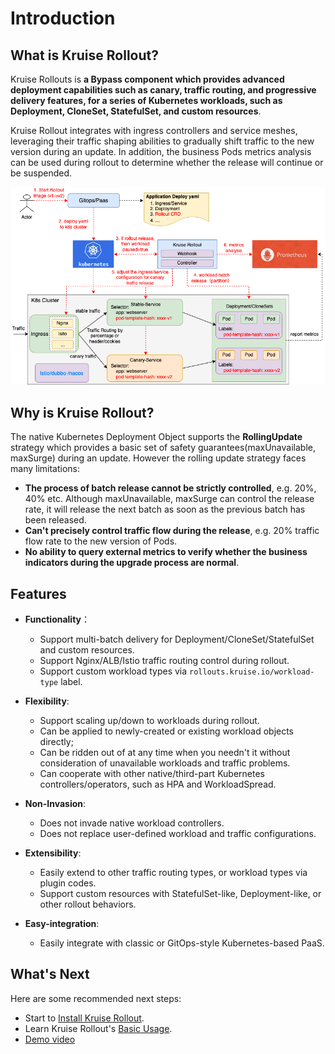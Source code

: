 # Introduction
## What is Kruise Rollout?
Kruise Rollouts is **a Bypass component which provides advanced deployment capabilities such as canary, traffic routing, and progressive delivery features, for a series of Kubernetes workloads, such as Deployment, CloneSet, StatefulSet, and custom resources**.

Kruise Rollout integrates with ingress controllers and service meshes, leveraging their traffic shaping abilities to gradually shift traffic to the new version during an update.
In addition, the business Pods metrics analysis can be used during rollout to determine whether the release will continue or be suspended.

![arch](../images/rollout-arch.png)

## Why is Kruise Rollout?
The native Kubernetes Deployment Object supports the **RollingUpdate** strategy which provides a basic set of safety guarantees(maxUnavailable, maxSurge) during an update. However the rolling update strategy faces many limitations:
- **The process of batch release cannot be strictly controlled**, e.g. 20%, 40% etc. Although maxUnavailable, maxSurge can control the release rate, it will release the next batch as soon as the previous batch has been released.
- **Can't precisely control traffic flow during the release**, e.g. 20% traffic flow rate to the new version of Pods.
- **No ability to query external metrics to verify whether the business indicators during the upgrade process are normal**.

## Features
- **Functionality**：
  - Support multi-batch delivery for Deployment/CloneSet/StatefulSet and custom resources.
  - Support Nginx/ALB/Istio traffic routing control during rollout.
  - Support custom workload types via `rollouts.kruise.io/workload-type` label.

- **Flexibility**:
  - Support scaling up/down to workloads during rollout.
  - Can be applied to newly-created or existing workload objects directly;
  - Can be ridden out of at any time when you needn't it without consideration of unavailable workloads and traffic problems.
  - Can cooperate with other native/third-part Kubernetes controllers/operators, such as HPA and WorkloadSpread.

- **Non-Invasion**:
  - Does not invade native workload controllers.
  - Does not replace user-defined workload and traffic configurations.

- **Extensibility**:
  - Easily extend to other traffic routing types, or workload types via plugin codes.
  - Support custom resources with StatefulSet-like, Deployment-like, or other rollout behaviors.

- **Easy-integration**:
  - Easily integrate with classic or GitOps-style Kubernetes-based PaaS.

## What's Next
Here are some recommended next steps:
- Start to [Install Kruise Rollout](./installation.md).
- Learn Kruise Rollout's [Basic Usage](../tutorials/basic_usage.md).
- [Demo video](https://www.bilibili.com/video/BV1wT4y1Q7eD?spm_id_from=333.880.my_history.page.click)
